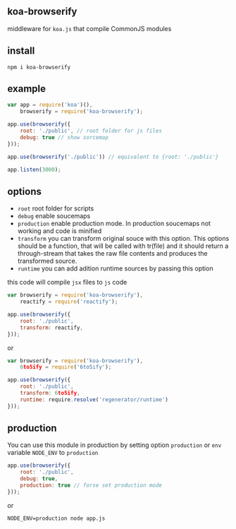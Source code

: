 koa-browserify
------------

middleware for ```koa.js``` that compile CommonJS modules

## install
    
    npm i koa-browserify

## example

```js
var app = require('koa')(),
    browserify = require('koa-browserify');

app.use(browserify({
    root: './public', // root folder for js files
    debug: true // show sorcemap
}));

app.use(browserify('./public')) // equivalent to {root: './public'}

app.listen(3000);
```

## options

* ```root``` root folder for scripts
* ```debug``` enable soucemaps
* ```production``` enable production mode. In production soucemaps not working and code is minified
* ```transform``` you can transform original souce with this option. This options should be a function, that will be called with tr(file) and it should return a through-stream that takes the raw file contents and produces the transformed source.
* ```runtime``` you can add adition runtime sources by passing this option

this code will compile ```jsx``` files to ```js``` code

```js
var browserify = require('koa-browserify'),
    reactify = require('reactify');

app.use(browserify({
    root: './public',
    transform: reactify,
}));
```

or

```js
var browserify = require('koa-browserify'),
    6to5ify = require('6to5ify');

app.use(browserify({
    root: './public',
    transform: 6to5ify,
    runtime: require.resolve('regenerator/runtime')
}));
```

## production

You can use this module in production by setting option ```production``` or ```env``` variable ```NODE_ENV``` to ```production```

```js
app.use(browserify({
    root: './public',
    debug: true,
    production: true // forse set production mode
}));
```
    
or

    NODE_ENV=production node app.js
